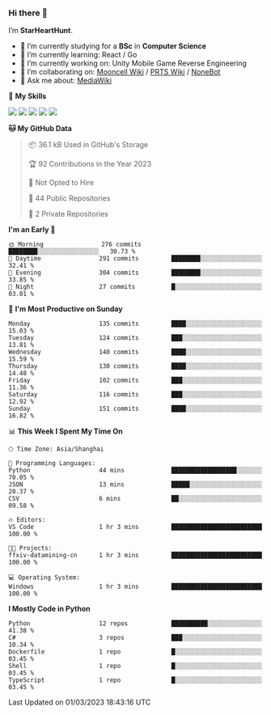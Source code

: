 ### Hi there 👋

I’m **StarHeartHunt**.

- 🏫 I’m currently studying for a **BSc** in **Computer Science**
- 🌱 I’m currently learning: React / Go
- 🔭 I’m currently working on: Unity Mobile Game Reverse Engineering
- 👯 I’m collaborating on: [Mooncell Wiki](https://fgo.wiki/) / [PRTS Wiki](http://prts.wiki/) / [NoneBot](https://github.com/nonebot)
- 💬 Ask me about: [MediaWiki](https://www.mediawiki.org)

🌟 **My Skills**

![](https://img.shields.io/badge/-Python-3e74a2?style=flat-square&logo=Python&logoColor=fff)
![](https://img.shields.io/badge/-Vue-4fc08d?style=flat-square&logo=vue.js&logoColor=fff)
![](https://img.shields.io/badge/-Node.js-339933?style=flat-square&logo=node.js&logoColor=fff)
![](https://img.shields.io/badge/-Linux-000000?style=flat-square&logo=Linux&logoColor=fff)
![](https://img.shields.io/badge/-Dotnet-512bd4?style=flat-square&logo=.net&logoColor=fff)

<!--START_SECTION:waka-->
**🐱 My GitHub Data** 

> 📦 36.1 kB Used in GitHub's Storage 
 > 
> 🏆 92 Contributions in the Year 2023
 > 
> 🚫 Not Opted to Hire
 > 
> 📜 44 Public Repositories 
 > 
> 🔑 2 Private Repositories 
 > 
**I'm an Early 🐤** 

```text
🌞 Morning                276 commits         ████████░░░░░░░░░░░░░░░░░   30.73 % 
🌆 Daytime                291 commits         ████████░░░░░░░░░░░░░░░░░   32.41 % 
🌃 Evening                304 commits         ████████░░░░░░░░░░░░░░░░░   33.85 % 
🌙 Night                  27 commits          █░░░░░░░░░░░░░░░░░░░░░░░░   03.01 % 
```
📅 **I'm Most Productive on Sunday** 

```text
Monday                   135 commits         ████░░░░░░░░░░░░░░░░░░░░░   15.03 % 
Tuesday                  124 commits         ███░░░░░░░░░░░░░░░░░░░░░░   13.81 % 
Wednesday                140 commits         ████░░░░░░░░░░░░░░░░░░░░░   15.59 % 
Thursday                 130 commits         ████░░░░░░░░░░░░░░░░░░░░░   14.48 % 
Friday                   102 commits         ███░░░░░░░░░░░░░░░░░░░░░░   11.36 % 
Saturday                 116 commits         ███░░░░░░░░░░░░░░░░░░░░░░   12.92 % 
Sunday                   151 commits         ████░░░░░░░░░░░░░░░░░░░░░   16.82 % 
```


📊 **This Week I Spent My Time On** 

```text
🕑︎ Time Zone: Asia/Shanghai

💬 Programming Languages: 
Python                   44 mins             ██████████████████░░░░░░░   70.05 % 
JSON                     13 mins             █████░░░░░░░░░░░░░░░░░░░░   20.37 % 
CSV                      6 mins              ██░░░░░░░░░░░░░░░░░░░░░░░   09.58 % 

🔥 Editors: 
VS Code                  1 hr 3 mins         █████████████████████████   100.00 % 

🐱‍💻 Projects: 
ffxiv-datamining-cn      1 hr 3 mins         █████████████████████████   100.00 % 

💻 Operating System: 
Windows                  1 hr 3 mins         █████████████████████████   100.00 % 
```

**I Mostly Code in Python** 

```text
Python                   12 repos            ██████████░░░░░░░░░░░░░░░   41.38 % 
C#                       3 repos             ███░░░░░░░░░░░░░░░░░░░░░░   10.34 % 
Dockerfile               1 repo              █░░░░░░░░░░░░░░░░░░░░░░░░   03.45 % 
Shell                    1 repo              █░░░░░░░░░░░░░░░░░░░░░░░░   03.45 % 
TypeScript               1 repo              █░░░░░░░░░░░░░░░░░░░░░░░░   03.45 % 
```




 Last Updated on 01/03/2023 18:43:16 UTC
<!--END_SECTION:waka-->
